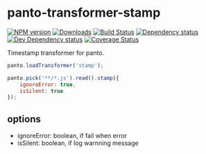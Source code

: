 # panto-transformer-stamp
[![NPM version][npm-image]][npm-url] [![Downloads][downloads-image]][npm-url] [![Build Status][travis-image]][travis-url] [![Dependency status][david-dm-image]][david-dm-url] [![Dev Dependency status][david-dm-dev-image]][david-dm-dev-url] [![Coverage Status][coveralls-image]][coveralls-url]

Timestamp transformer for panto.

```js
panto.loadTransformer('stamp');

panto.pick('**/*.js').read().stamp({
    ignoreError: true,
    isSilent: true
});
```

## options
 - ignoreError: boolean, if fail when error
 - isSilent: boolean, if log warnning message

[npm-url]: https://npmjs.org/package/panto-transformer-stamp
[downloads-image]: http://img.shields.io/npm/dm/panto-transformer-stamp.svg
[npm-image]: http://img.shields.io/npm/v/panto-transformer-stamp.svg
[travis-url]: https://travis-ci.org/pantojs/panto-transformer-stamp
[travis-image]: http://img.shields.io/travis/pantojs/panto-transformer-stamp.svg
[david-dm-url]:https://david-dm.org/pantojs/panto-transformer-stamp
[david-dm-image]:https://david-dm.org/pantojs/panto-transformer-stamp.svg
[david-dm-dev-url]:https://david-dm.org/pantojs/panto-transformer-stamp#info=devDependencies
[david-dm-dev-image]:https://david-dm.org/pantojs/panto-transformer-stamp/dev-status.svg
[coveralls-image]:https://coveralls.io/repos/github/pantojs/panto-transformer-stamp/badge.svg?branch=master
[coveralls-url]:https://coveralls.io/github/pantojs/panto-transformer-stamp?branch=master
